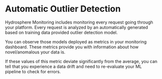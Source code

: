 # Automatic Outlier Detection

Hydrosphere Monitoring includes monitoring every request going through your platform. Every request is analyzed by an automatically generated based on training data provided outlier detection model.

You can observe those models deployed as metrics in your monitoring dashboard. These metrics provide you with information about how novel/anomalous your data is.

If these values of this metric deviate significantly from the average, you can tell that you experience a data drift and need to re-evaluate your ML pipeline to check for errors.



